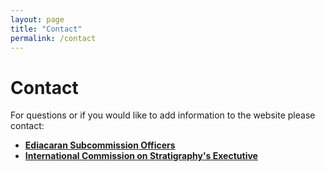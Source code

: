 ```yaml
---
layout: page
title: "Contact"
permalink: /contact
---
```


# Contact

For questions or if you would like to add information to the website please contact:

* **[Ediacaran Subcommission Officers](/subcommission-ediacaran/people)**
* **[International Commission on Stratigraphy's Exectutive](https://stratigraphy.org/executive)**

<!--
<form class="contact">
    <div style="grid-row: 1; grid-column: 1;">
        <label for="given_name">Given Name:</label>
    </div>
    <div style="grid-row: 1; grid-column: 2;">
        <input type="text" name="given_name" />
    </div>
    <div style="grid-row: 2; grid-column: 1;">
        <label for="family_name">Family Name:</label>
    </div>
    <div style="grid-row: 2; grid-column: 2;">
        <input type="text" name="family_name" />
    </div>
    <div style="grid-row: 3; grid-column: 1;">
        <label for="email">Your email:</label>
    </div>
    <div style="grid-row: 3; grid-column: 2;">
        <input type="email" name="email" style="width: 250px;" />
    </div>
    <div style="grid-row: 4; grid-column: 1;">
        <label for="list">Message:</label>
    </div>
    <div style="grid-row: 4; grid-column: 2;">
        <textarea name="message" style="width:350px; height:150px;"></textarea>
    </div>
</form>
-->